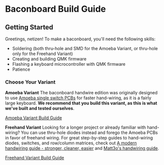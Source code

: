 # Baconboard Build Guide

## Getting Started
Greetings, netizen! To make a baconboard, you'll need the following skills:
- Soldering (both thru-hole and SMD for the Amoeba Variant, or thru-hole only for the Freehand Variant)
- Creating and building QMK firmware
- Flashing a keyboard microcontroller with QMK firmware
- Patience

### Choose Your Variant

**Amoeba Variant**
The baconboard handwire edition was originally designed to use [Amoeba single switch PCBs](https://keeb.io/products/amoeba-single-switch-pcbs) for faster hand-wiring, as it is a fairly large keyboard. **We recommend that you build this variant, as this is what we've built and tested ourselves**.

[Amoeba Variant Build Guide](/Amoeba-Variant-Guide.md)

**Freehand Variant**
Looking for a longer project or already familiar with hand-wiring? You can use thru-hole diodes instead and forego the Amoeba PCBs in favor of freehand wiring. For great step-by-step guides to hand-wiring diodes, switches, and row/column matrices, check out [A modern handwiring guide - stronger, cleaner, easier](https://geekhack.org/index.php?PHPSESSID=9qcrtivurrt8cjpjd3u7i5iqaole6kmo&topic=87689.msg2364043#msg2364043) and [Matt3o's handwiring guide](https://matt3o.com/hand-wiring-a-custom-keyboard/).

[Freehand Variant Build Guide](/Freehand-Variant-Guide.md)